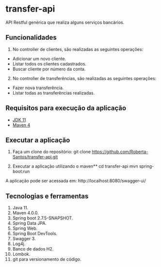 # transfer-api

API Restful genérica que realiza alguns serviços bancários.

## Funcionalidades
1. No controller de clientes, são realizadas as seguintes operações:
- Adicionar um novo cliente.
- Listar todos os clientes cadastrados.
- Buscar cliente por número da conta.
2. No controller de transferências, são realizadas as seguintes operações:
- Fazer nova transferência.
- Listar todas as transferências realizadas.

## Requisitos para execução da aplicação
- [JDK 11](https://www.oracle.com/technetwork/java/javase/downloads/jdk11-downloads-5066655.html)
- [Maven 4](https://maven.apache.org)

## Executar a aplicação
1. Faça um clone do repositório:
git clone https://github.com/Roberta-Santos/transfer-api.git

2. Executar a aplicação utilizando o maven**
cd transfer-api
mvn spring-boot:run

A aplicação pode ser acessada em: http://localhost:8080/swagger-ui/

## Tecnologias e ferramentas
1. Java 11.
2. Maven 4.0.0.
3. Spring boot 2.7.5-SNAPSHOT.
4. Spring Data JPA.
5. Spring Web.
6. Spring Boot DevTools.
7. Swagger 3.
8. Log4j.
9. Banco de dados H2.
10. Lombok.
11. git para versionamento de código.
